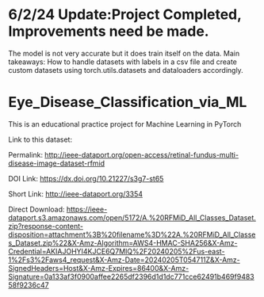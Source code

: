# 6/2/24 Update:Project Completed, Improvements need be made.
The model is not very accurate but it does train itself on the data.
Main takeaways: How to handle datasets with labels in a csv file and create custom datasets using torch.utils.datasets and dataloaders accordingly. 

# Eye_Disease_Classification_via_ML
This is an educational practice project for Machine Learning in PyTorch

Link to this dataset:

Permalink: http://ieee-dataport.org/open-access/retinal-fundus-multi-disease-image-dataset-rfmid

DOI Link: https://dx.doi.org/10.21227/s3g7-st65

Short Link: http://ieee-dataport.org/3354

Direct Download: https://ieee-dataport.s3.amazonaws.com/open/5172/A.%20RFMiD_All_Classes_Dataset.zip?response-content-disposition=attachment%3B%20filename%3D%22A.%20RFMiD_All_Classes_Dataset.zip%22&X-Amz-Algorithm=AWS4-HMAC-SHA256&X-Amz-Credential=AKIAJOHYI4KJCE6Q7MIQ%2F20240205%2Fus-east-1%2Fs3%2Faws4_request&X-Amz-Date=20240205T054711Z&X-Amz-SignedHeaders=Host&X-Amz-Expires=86400&X-Amz-Signature=0a133af3f0900affee2265df2396d1d1dc771cce62491b469f948358f9236c47
